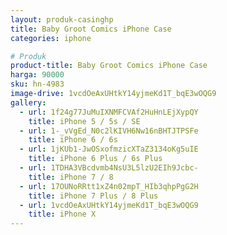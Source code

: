 ```yaml
---
layout: produk-casinghp
title: Baby Groot Comics iPhone Case
categories: iphone

# Produk
product-title: Baby Groot Comics iPhone Case
harga: 90000
sku: hn-4983
image-drive: 1vcdOeAxUHtkY14yjmeKd1T_bqE3wOQG9
gallery:
  - url: 1f24g77JuMuIXNMFCVAf2HuHnLEjXypQY
    title: iPhone 5 / 5s / SE
  - url: 1-_vVgEd_N0c2lKIVH6Nw16nBHTJTPSFe
    title: iPhone 6 / 6s
  - url: 1jKUb1-JwOSxofmzicXTaZ3134oKg5uIE
    title: iPhone 6 Plus / 6s Plus
  - url: 1TDHA3VBcdvmb4NsU3L5lzU2EIh9Jcbc-
    title: iPhone 7 / 8
  - url: 17OUNoRRtt1xZ4n02mpT_HIb3qhpPgG2H
    title: iPhone 7 Plus / 8 Plus
  - url: 1vcdOeAxUHtkY14yjmeKd1T_bqE3wOQG9
    title: iPhone X
---
```

